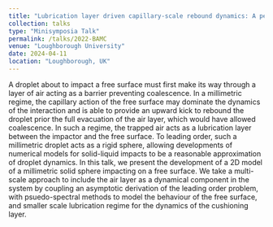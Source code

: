 ```yaml
---
title: "Lubrication layer driven capillary-scale rebound dynamics: A pesudo-spectral approach"
collection: talks
type: "Minisymposia Talk"
permalink: /talks/2022-BAMC
venue: "Loughborough University"
date: 2024-04-11
location: "Loughborough, UK"
---
```


A droplet about to impact a free surface must first make its way through a layer of air acting as a barrier preventing coalescence. In a millimetric regime, the capillary action of the free surface may dominate the dynamics of the interaction and is able to provide an upward kick to rebound the droplet prior the full evacuation of the air layer, which would have allowed coalescence. In such a regime, the trapped air acts as a lubrication layer between the impactor and the free surface. To leading order, such a millimetric droplet acts as a rigid sphere, allowing developments of numerical models for solid-liquid impacts to be a reasonable approximation of droplet dynamics. In this talk, we present the development of a 2D model of a millimetric solid sphere impacting on a free surface. We take a multi-scale approach to include the air layer as a dynamical component in the system by coupling an asymptotic derivation of the leading order problem, with psuedo-spectral methods to model the behaviour of the free surface, and smaller scale lubrication regime for the dynamics of the cushioning layer.
